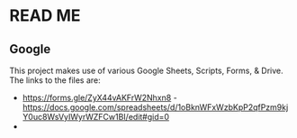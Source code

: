 # READ ME

## Google
This project makes use of various Google Sheets, Scripts, Forms, & Drive. The links to the files are:
- https://forms.gle/ZyX44vAKFrW2Nhxn8
-https://docs.google.com/spreadsheets/d/1oBknWFxWzbKpP2qfPzm9kjY0uc8WsVyIWyrWZFCw1BI/edit#gid=0
- 